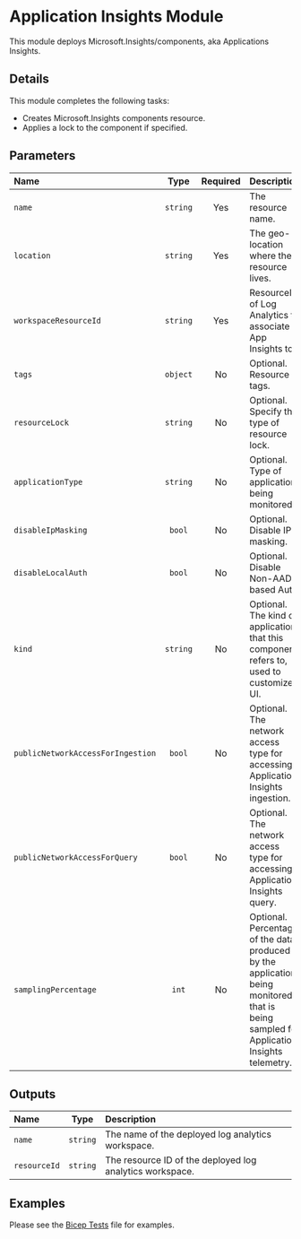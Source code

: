 # Application Insights Module

This module deploys Microsoft.Insights/components, aka Applications Insights.

## Details

This module completes the following tasks:

- Creates Microsoft.Insights components resource.
- Applies a lock to the component if specified.

## Parameters

| Name                              | Type     | Required | Description                                                                                                                            |
| :-------------------------------- | :------: | :------: | :------------------------------------------------------------------------------------------------------------------------------------- |
| `name`                            | `string` | Yes      | The resource name.                                                                                                                     |
| `location`                        | `string` | Yes      | The geo-location where the resource lives.                                                                                             |
| `workspaceResourceId`             | `string` | Yes      | ResourceId of Log Analytics to associate App Insights to.                                                                              |
| `tags`                            | `object` | No       | Optional. Resource tags.                                                                                                               |
| `resourceLock`                    | `string` | No       | Optional. Specify the type of resource lock.                                                                                           |
| `applicationType`                 | `string` | No       | Optional. Type of application being monitored.                                                                                         |
| `disableIpMasking`                | `bool`   | No       | Optional. Disable IP masking.                                                                                                          |
| `disableLocalAuth`                | `bool`   | No       | Optional. Disable Non-AAD based Auth.                                                                                                  |
| `kind`                            | `string` | No       | Optional. The kind of application that this component refers to, used to customize UI.                                                 |
| `publicNetworkAccessForIngestion` | `bool`   | No       | Optional. The network access type for accessing Application Insights ingestion.                                                        |
| `publicNetworkAccessForQuery`     | `bool`   | No       | Optional. The network access type for accessing Application Insights query.                                                            |
| `samplingPercentage`              | `int`    | No       | Optional. Percentage of the data produced by the application being monitored that is being sampled for Application Insights telemetry. |

## Outputs

| Name         | Type     | Description                                              |
| :----------- | :------: | :------------------------------------------------------- |
| `name`       | `string` | The name of the deployed log analytics workspace.        |
| `resourceId` | `string` | The resource ID of the deployed log analytics workspace. |

## Examples

Please see the [Bicep Tests](test/main.test.bicep) file for examples.